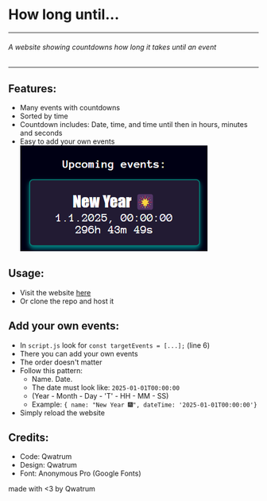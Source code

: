 # How long until...
---
###### A website showing countdowns how long it takes until an event
---

## Features:
* Many events with countdowns
* Sorted by time
* Countdown includes: Date, time, and time until then in hours, minutes and seconds
* Easy to add your own events
![example](img/image.png)

## Usage:
* Visit the website [here](https://qwatrum.github.io/HowLongUntil/ "https://qwatrum.github.io/HowLongUntil/")
* Or clone the repo and host it

## Add your own events:
* In `script.js` look for `const targetEvents = [...];` (line 6)
* There you can add your own events
* The order doesn't matter
* Follow this pattern:
    * Name. Date.
    * The date must look like: `2025-01-01T00:00:00`
    * (Year - Month - Day - 'T' - HH - MM - SS)
    * Example: `{ name: "New Year 🎆", dateTime: '2025-01-01T00:00:00'}`
* Simply reload the website

## Credits:
* Code: Qwatrum
* Design: Qwatrum
* Font: Anonymous Pro (Google Fonts)

made with <3 by Qwatrum
